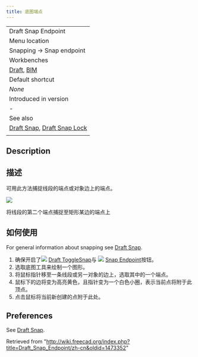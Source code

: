 ```yaml
---
title: 底图端点
---
```

|  |
| --- |
| Draft Snap Endpoint |
| Menu location |
| Snapping → Snap endpoint |
| Workbenches |
| [Draft](/Draft_Workbench "Draft Workbench"), [BIM](/BIM_Workbench "BIM Workbench") |
| Default shortcut |
| *None* |
| Introduced in version |
| - |
| See also |
| [Draft Snap](/Draft_Snap "Draft Snap"), [Draft Snap Lock](/Draft_Snap_Lock "Draft Snap Lock") |
|  |

## Description

## 描述

可用此方法捕捉线段的端点或对象边上的端点。

![](/images/Draft_Snap_Endpoint_example.png)

将线段的第二个端点捕捉至矩形某边的端点上

## 如何使用

For general information about snapping see [Draft Snap](/Draft_Snap "Draft Snap").

1. 确保开启了![](/images/Draft_Snap_Lock.svg) [Draft ToggleSnap](/Draft_Snap_Lock "Draft Snap Lock")与 ![](/images/Draft_Snap_Endpoint.svg) [Snap Endpoint](/Draft_Snap_Endpoint "Draft Snap Endpoint")按钮。
2. 选取底图工具来绘制一个图形。
3. 将鼠标指针移至一条线段或另一对象的边上，选取其中的一个端点。
4. 鼠标下的边将变为高亮黄色，且指针变为一个白色小圈，表示当前点将附于此顶点。
5. 点击鼠标将当前新创建的点附于此处。

## Preferences

See [Draft Snap](/Draft_Snap#Preferences "Draft Snap").

Retrieved from "<http://wiki.freecad.org/index.php?title=Draft_Snap_Endpoint/zh-cn&oldid=1473352>"